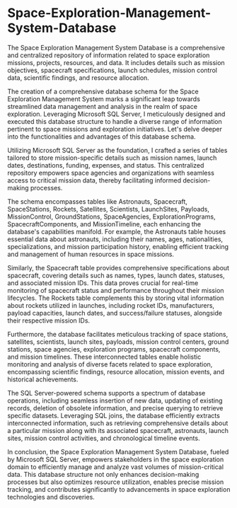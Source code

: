 # Space-Exploration-Management-System-Database
The Space Exploration Management System Database is a comprehensive and centralized repository of information related to space exploration missions, projects, resources, and data. It includes details such as mission objectives, spacecraft specifications, launch schedules, mission control data, scientific findings, and resource allocation.


The creation of a comprehensive database schema for the Space Exploration Management System marks a significant leap towards streamlined data management and analysis in the realm of space exploration. Leveraging Microsoft SQL Server, I meticulously designed and executed this database structure to handle a diverse range of information pertinent to space missions and exploration initiatives. Let's delve deeper into the functionalities and advantages of this database schema.

Utilizing Microsoft SQL Server as the foundation, I crafted a series of tables tailored to store mission-specific details such as mission names, launch dates, destinations, funding, expenses, and status. This centralized repository empowers space agencies and organizations with seamless access to critical mission data, thereby facilitating informed decision-making processes.

The schema encompasses tables like Astronauts, Spacecraft, SpaceStations, Rockets, Satellites, Scientists, LaunchSites, Payloads, MissionControl, GroundStations, SpaceAgencies, ExplorationPrograms, SpacecraftComponents, and MissionTimeline, each enhancing the database's capabilities manifold. For example, the Astronauts table houses essential data about astronauts, including their names, ages, nationalities, specializations, and mission participation history, enabling efficient tracking and management of human resources in space missions.

Similarly, the Spacecraft table provides comprehensive specifications about spacecraft, covering details such as names, types, launch dates, statuses, and associated mission IDs. This data proves crucial for real-time monitoring of spacecraft status and performance throughout their mission lifecycles. The Rockets table complements this by storing vital information about rockets utilized in launches, including rocket IDs, manufacturers, payload capacities, launch dates, and success/failure statuses, alongside their respective mission IDs.

Furthermore, the database facilitates meticulous tracking of space stations, satellites, scientists, launch sites, payloads, mission control centers, ground stations, space agencies, exploration programs, spacecraft components, and mission timelines. These interconnected tables enable holistic monitoring and analysis of diverse facets related to space exploration, encompassing scientific findings, resource allocation, mission events, and historical achievements.

The SQL Server-powered schema supports a spectrum of database operations, including seamless insertion of new data, updating of existing records, deletion of obsolete information, and precise querying to retrieve specific datasets. Leveraging SQL joins, the database efficiently extracts interconnected information, such as retrieving comprehensive details about a particular mission along with its associated spacecraft, astronauts, launch sites, mission control activities, and chronological timeline events.

In conclusion, the Space Exploration Management System Database, fueled by Microsoft SQL Server, empowers stakeholders in the space exploration domain to efficiently manage and analyze vast volumes of mission-critical data. This database structure not only enhances decision-making processes but also optimizes resource utilization, enables precise mission tracking, and contributes significantly to advancements in space exploration technologies and discoveries.
